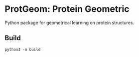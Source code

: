 #  ProtGeom: Protein Geometric 

Python package for geometrical learning on protein structures.


## Build

```
python3 -m build
```
